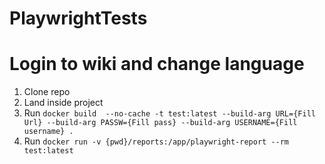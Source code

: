 # PlaywrightTests
# Login to wiki and change language


1. Clone repo 
2. Land inside project
3. Run ```docker build  --no-cache -t test:latest --build-arg URL={Fill Url} --build-arg PASSW={Fill pass} --build-arg USERNAME={Fill username} . ```
4. Run ```docker run -v {pwd}/reports:/app/playwright-report --rm test:latest```